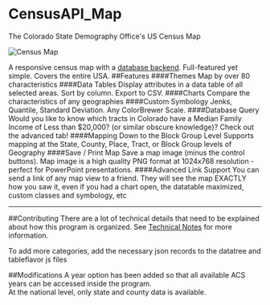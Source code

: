 # CensusAPI_Map
The Colorado State Demography Office's US Census Map


![Census Map](image/censusmap.png)


A responsive census map with a [database backend](https://github.com/ColoradoDemography/MS_CensusMap).  Full-featured yet simple.  Covers the entire USA.
##Features
####Themes
 Map by over 80 characteristics
####Data Tables
 Display attributes in a data table of all selected areas.  Sort by column.  Export to CSV.
####Charts
 Compare the characteristics of any geographies
####Custom Symbology
 Jenks, Quantile, Standard Deviation.  Any ColorBrewer Scale.
####Database Query
 Would you like to know which tracts in Colorado have a Median Family Income of Less than $20,000? (or similar obscure knowledge)?  Check out the advanced tab!
####Mapping Down to the Block Group Level
 Supports mapping at the State, County, Place, Tract, or Block Group levels of Geography
####Save / Print Map
 Save a map image (minus the control buttons).  Map image is a high quality PNG format at 1024x768 resolution - perfect for PowerPoint presentations.
####Advanced Link Support
You can send a link of any map view to a friend.  They will see the map EXACTLY how you saw it, even if you had a chart open, the datatable maximized, custom classes and symbology, etc
***
##Contributing
There are a lot of technical details that need to be explained about how this program is organized.  See [Technical Notes](TechnicalNotes.md) for more information.

To add more categories, add the necessary json records to the datatree and tableflavor js files

##Modifications
A year option has been added so that all available ACS years can be accessed inside the program.  
At the national level, only state and county data is available.
